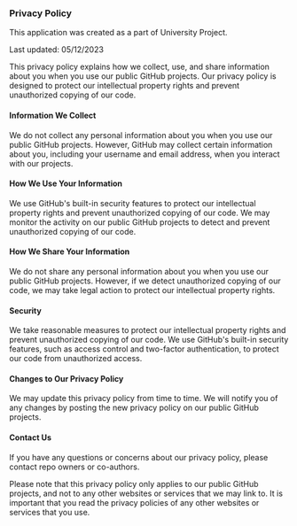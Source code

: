 ### Privacy Policy

This application was created as a part of University Project. 

Last updated: 05/12/2023

This privacy policy explains how we collect, use, and share information about you when you use our public GitHub projects. Our privacy policy is designed to protect our intellectual property rights and prevent unauthorized copying of our code.

#### Information We Collect

We do not collect any personal information about you when you use our public GitHub projects. However, GitHub may collect certain information about you, including your username and email address, when you interact with our projects.

#### How We Use Your Information

We use GitHub's built-in security features to protect our intellectual property rights and prevent unauthorized copying of our code. We may monitor the activity on our public GitHub projects to detect and prevent unauthorized copying of our code.

#### How We Share Your Information

We do not share any personal information about you when you use our public GitHub projects. However, if we detect unauthorized copying of our code, we may take legal action to protect our intellectual property rights.

#### Security

We take reasonable measures to protect our intellectual property rights and prevent unauthorized copying of our code. We use GitHub's built-in security features, such as access control and two-factor authentication, to protect our code from unauthorized access.

#### Changes to Our Privacy Policy

We may update this privacy policy from time to time. We will notify you of any changes by posting the new privacy policy on our public GitHub projects.

#### Contact Us

If you have any questions or concerns about our privacy policy, please contact repo owners or co-authors.

Please note that this privacy policy only applies to our public GitHub projects, and not to any other websites or services that we may link to. It is important that you read the privacy policies of any other websites or services that you use.
